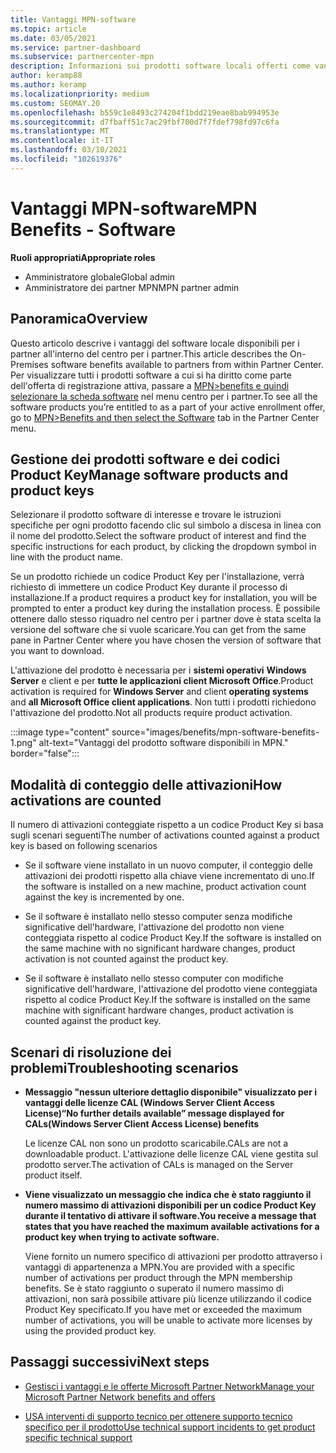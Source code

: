 ```yaml
---
title: Vantaggi MPN-software
ms.topic: article
ms.date: 03/05/2021
ms.service: partner-dashboard
ms.subservice: partnercenter-mpn
description: Informazioni sui prodotti software locali offerti come vantaggi Microsoft Partner Network (MPN)
author: keramp88
ms.author: keramp
ms.localizationpriority: medium
ms.custom: SEOMAY.20
ms.openlocfilehash: b559c1e8493c274204f1bdd219eae8bab994953e
ms.sourcegitcommit: d7fbaff51c7ac29fbf700d7f7fdef798fd97c6fa
ms.translationtype: MT
ms.contentlocale: it-IT
ms.lasthandoff: 03/10/2021
ms.locfileid: "102619376"
---
```

# <a name="mpn-benefits---software"></a><span data-ttu-id="0d509-103">Vantaggi MPN-software</span><span class="sxs-lookup"><span data-stu-id="0d509-103">MPN Benefits - Software</span></span>

<span data-ttu-id="0d509-104">**Ruoli appropriati**</span><span class="sxs-lookup"><span data-stu-id="0d509-104">**Appropriate roles**</span></span>

- <span data-ttu-id="0d509-105">Amministratore globale</span><span class="sxs-lookup"><span data-stu-id="0d509-105">Global admin</span></span>
- <span data-ttu-id="0d509-106">Amministratore dei partner MPN</span><span class="sxs-lookup"><span data-stu-id="0d509-106">MPN partner admin</span></span>

## <a name="overview"></a><span data-ttu-id="0d509-107">Panoramica</span><span class="sxs-lookup"><span data-stu-id="0d509-107">Overview</span></span>

<span data-ttu-id="0d509-108">Questo articolo descrive i vantaggi del software locale disponibili per i partner all'interno del centro per i partner.</span><span class="sxs-lookup"><span data-stu-id="0d509-108">This article describes the On-Premises software benefits available to partners from within Partner Center.</span></span> <span data-ttu-id="0d509-109">Per visualizzare tutti i prodotti software a cui si ha diritto come parte dell'offerta di registrazione attiva, passare a  [MPN>benefits e quindi selezionare la scheda software](https://partner.microsoft.com/dashboard/mpn/membership/benefits/software) nel menu centro per i partner.</span><span class="sxs-lookup"><span data-stu-id="0d509-109">To see all the software products you’re entitled to as a part of your active enrollment offer, go to  [MPN>Benefits and then select the Software](https://partner.microsoft.com/dashboard/mpn/membership/benefits/software) tab in the Partner Center menu.</span></span>  

## <a name="manage-software-products-and-product-keys"></a><span data-ttu-id="0d509-110">Gestione dei prodotti software e dei codici Product Key</span><span class="sxs-lookup"><span data-stu-id="0d509-110">Manage software products and product keys</span></span>

<span data-ttu-id="0d509-111">Selezionare il prodotto software di interesse e trovare le istruzioni specifiche per ogni prodotto facendo clic sul simbolo a discesa in linea con il nome del prodotto.</span><span class="sxs-lookup"><span data-stu-id="0d509-111">Select the software product of  interest and find the specific instructions for each product, by clicking the dropdown symbol in line with the product name.</span></span>

<span data-ttu-id="0d509-112">Se un prodotto richiede un codice Product Key per l'installazione, verrà richiesto di immettere un codice Product Key durante il processo di installazione.</span><span class="sxs-lookup"><span data-stu-id="0d509-112">If a product requires a product key for installation, you will be prompted to enter a product key during the installation process.</span></span> <span data-ttu-id="0d509-113">È possibile ottenere dallo stesso riquadro nel centro per i partner dove è stata scelta la versione del software che si vuole scaricare.</span><span class="sxs-lookup"><span data-stu-id="0d509-113">You can get from the same pane in Partner Center where you have chosen the version of software that you want to download.</span></span>

<span data-ttu-id="0d509-114">L'attivazione del prodotto è necessaria per i **sistemi operativi** **Windows Server** e client e per **tutte le applicazioni client Microsoft Office**.</span><span class="sxs-lookup"><span data-stu-id="0d509-114">Product activation is required for **Windows Server** and client **operating systems** and **all Microsoft Office client applications**.</span></span> <span data-ttu-id="0d509-115">Non tutti i prodotti richiedono l'attivazione del prodotto.</span><span class="sxs-lookup"><span data-stu-id="0d509-115">Not all products require product activation.</span></span>

:::image type="content" source="images/benefits/mpn-software-benefits-1.png" alt-text="Vantaggi del prodotto software disponibili in MPN." border="false":::

## <a name="how-activations-are-counted"></a><span data-ttu-id="0d509-117">Modalità di conteggio delle attivazioni</span><span class="sxs-lookup"><span data-stu-id="0d509-117">How activations are counted</span></span>

<span data-ttu-id="0d509-118">Il numero di attivazioni conteggiate rispetto a un codice Product Key si basa sugli scenari seguenti</span><span class="sxs-lookup"><span data-stu-id="0d509-118">The number of activations counted against a product key is based on following scenarios</span></span>

- <span data-ttu-id="0d509-119">Se il software viene installato in un nuovo computer, il conteggio delle attivazioni dei prodotti rispetto alla chiave viene incrementato di uno.</span><span class="sxs-lookup"><span data-stu-id="0d509-119">If the software is installed on a new machine, product activation count against the key is incremented by one.</span></span>
 
- <span data-ttu-id="0d509-120">Se il software è installato nello stesso computer senza modifiche significative dell'hardware, l'attivazione del prodotto non viene conteggiata rispetto al codice Product Key.</span><span class="sxs-lookup"><span data-stu-id="0d509-120">If the software is installed on the same machine with no significant hardware changes, product activation is not counted against the product key.</span></span>

- <span data-ttu-id="0d509-121">Se il software è installato nello stesso computer con modifiche significative dell'hardware, l'attivazione del prodotto viene conteggiata rispetto al codice Product Key.</span><span class="sxs-lookup"><span data-stu-id="0d509-121">If the software is installed on the same machine with significant hardware changes, product activation is counted against the product key.</span></span>

## <a name="troubleshooting-scenarios"></a><span data-ttu-id="0d509-122">Scenari di risoluzione dei problemi</span><span class="sxs-lookup"><span data-stu-id="0d509-122">Troubleshooting scenarios</span></span>

- <span data-ttu-id="0d509-123">**Messaggio "nessun ulteriore dettaglio disponibile" visualizzato per i vantaggi delle licenze CAL (Windows Server Client Access License)**</span><span class="sxs-lookup"><span data-stu-id="0d509-123">**“No further details available” message displayed for CALs(Windows Server Client Access License) benefits**</span></span>

    <span data-ttu-id="0d509-124">Le licenze CAL non sono un prodotto scaricabile.</span><span class="sxs-lookup"><span data-stu-id="0d509-124">CALs are not a downloadable product.</span></span> <span data-ttu-id="0d509-125">L'attivazione delle licenze CAL viene gestita sul prodotto server.</span><span class="sxs-lookup"><span data-stu-id="0d509-125">The activation of CALs is managed on the Server product itself.</span></span>

- <span data-ttu-id="0d509-126">**Viene visualizzato un messaggio che indica che è stato raggiunto il numero massimo di attivazioni disponibili per un codice Product Key durante il tentativo di attivare il software.**</span><span class="sxs-lookup"><span data-stu-id="0d509-126">**You receive a message that states that you have reached the maximum available activations for a product key when trying to activate software.**</span></span>

    <span data-ttu-id="0d509-127">Viene fornito un numero specifico di attivazioni per prodotto attraverso i vantaggi di appartenenza a MPN.</span><span class="sxs-lookup"><span data-stu-id="0d509-127">You are provided with a specific number of activations per product through the MPN membership benefits.</span></span> <span data-ttu-id="0d509-128">Se è stato raggiunto o superato il numero massimo di attivazioni, non sarà possibile attivare più licenze utilizzando il codice Product Key specificato.</span><span class="sxs-lookup"><span data-stu-id="0d509-128">If you have met or exceeded the maximum number of activations, you will be unable to activate more licenses by using the provided product key.</span></span>


 ## <a name="next-steps"></a><span data-ttu-id="0d509-129">Passaggi successivi</span><span class="sxs-lookup"><span data-stu-id="0d509-129">Next steps</span></span>

- [<span data-ttu-id="0d509-130">Gestisci i vantaggi e le offerte Microsoft Partner Network</span><span class="sxs-lookup"><span data-stu-id="0d509-130">Manage your Microsoft Partner Network benefits and offers</span></span>](manage-your-partner-network-benefits.md)

- [<span data-ttu-id="0d509-131">USA interventi di supporto tecnico per ottenere supporto tecnico specifico per il prodotto</span><span class="sxs-lookup"><span data-stu-id="0d509-131">Use technical support incidents to get product specific technical support</span></span>](mpn-benefits-technical-support.md)



